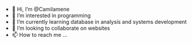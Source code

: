 - 👋 Hi, I’m @Camilamene
- 👀 I’m interested in programming
- 🌱 I’m currently learning database in analysis and systems development
- 💞️ I’m looking to collaborate on websites
- 📫 How to reach me ...

<!---
Camilamene/Camilamene is a ✨ special ✨ repository because its `README.md` (this file) appears on your GitHub profile.
You can click the Preview link to take a look at your changes.
--->
